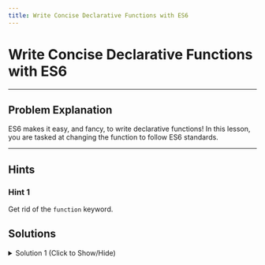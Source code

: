 ```yaml
---
title: Write Concise Declarative Functions with ES6
---
```

# Write Concise Declarative Functions with ES6

---
## Problem Explanation
ES6 makes it easy, and fancy, to write declarative functions! In this lesson, you are tasked at changing the function to follow ES6 standards.


---
## Hints

### Hint 1

Get rid of the `function` keyword.

## Solutions

<details><summary>Solution 1 (Click to Show/Hide)</summary>

```javascript
const bicycle = {
  gear: 2,
  setGear(newGear) {
    "use strict";
    this.gear = newGear;
  }
};
```

</details>